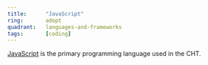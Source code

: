 ```yaml
---
title:      "JavaScript"
ring:       adopt
quadrant:   languages-and-frameworks
tags:       [coding]
---
```


[JavaScript](https://www.javascript.com/) is the primary programming language used in the CHT.